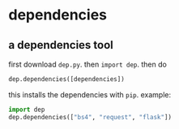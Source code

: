 # dependencies
## a dependencies tool
first download `dep.py`. then `import dep`. then do 
```py
dep.dependencies([dependencies])
```
this installs the dependencies with `pip`.
example:
```py
import dep
dep.dependencies(["bs4", "request", "flask"])
```
